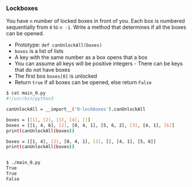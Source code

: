 ### Lockboxes

You have `n` number of locked boxes in front of you. Each box is numbered sequentially from `0` to `n -1`.
Write a method that determines if all the boxes can be opened.
   - Prototype: `def canUnlockAll(boxes)`
   - `boxes` is a list of lists
   - A key with the same number as a box opens that a box
   - You can assume all keys will be positive integers
            - There can be keys that do not have boxes
   - The first bos `boxes[0]` is unlocked
   - Return  `true` if all boxes can be opened, else return `False`

``` bash
$ cat main_0.py
#!/usr/bin/python3

canUnlockAll = __import__('0-lockboxes').canUnlockAll

boxes = [[1], [2], [3], [4], []]
boxes = [[1, 4, 6], [2], [0, 4, 1], [5, 6, 2], [3], [4, 1], [6]]
print(canUnlockAll(boxes))

boxes = [[1, 4], [2], [0, 4, 1], [3], [], [4, 1], [5, 6]]
print(canUnlockAll(boxes))


$ ./main_0.py
True
True
False
```
